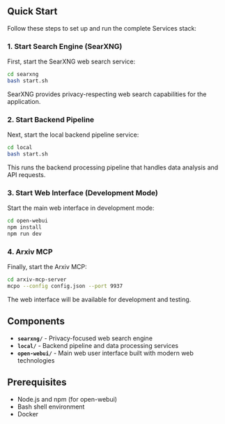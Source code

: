 ## Quick Start

Follow these steps to set up and run the complete Services stack:

### 1. Start Search Engine (SearXNG)

First, start the SearXNG web search service:

```bash
cd searxng
bash start.sh
```

SearXNG provides privacy-respecting web search capabilities for the application.

### 2. Start Backend Pipeline

Next, start the local backend pipeline service:

```bash
cd local
bash start.sh
```

This runs the backend processing pipeline that handles data analysis and API requests.

### 3. Start Web Interface (Development Mode)

Start the main web interface in development mode:

```bash
cd open-webui
npm install
npm run dev
```

### 4. Arxiv MCP

Finally, start the Arxiv MCP:

```bash
cd arxiv-mcp-server
mcpo --config config.json --port 9937
```

The web interface will be available for development and testing.

## Components

- **`searxng/`** - Privacy-focused web search engine
- **`local/`** - Backend pipeline and data processing services  
- **`open-webui/`** - Main web user interface built with modern web technologies

## Prerequisites

- Node.js and npm (for open-webui)
- Bash shell environment
- Docker
